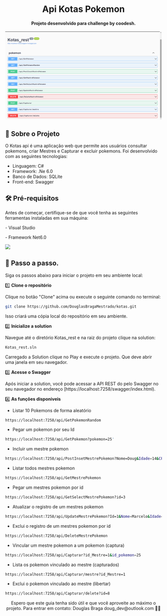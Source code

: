 <h1 align="center">Api Kotas Pokemon</h1>
<div align="center">
<h4>Projeto desenvolvido para challenge by coodesh.</h4>
</div>

<img src="https://raw.githubusercontent.com/DouglasBragaMestrado/kotas/main/Kotas_rest/icon/print.png" >

## 👋 Sobre o Projeto

O Kotas api é uma aplicação web que permite aos usuários consultar pokemons, criar Mestres e Capturar e excluir pokemons. Foi desenvolvido com as seguintes tecnologias:

- Linguagem: C#
- Framework: .Ne 6.0
- Banco de Dados: SQLite
- Front-end: Swagger

## 🛠️ Pré-requisitos

Antes de começar, certifique-se de que você tenha as seguintes ferramentas instaladas em sua máquina:

<p>
	<p>
	   <p> -  Visual Studio</p>
	   <p> - Framework Net6.0</p>
		<img src="https://skillicons.dev/icons?i=visualstudio,dotnet" /> 		
</p>


## 🚀 Passo a passo.

Siga os passos abaixo para iniciar o projeto em seu ambiente local:

1️⃣ **Clone o repositório**

   Clique no botão "Clone" acima ou execute o seguinte comando no terminal:

   ```bash
   git clone https://github.com/DouglasBragaMestrado/kotas.git
   ```

   Isso criará uma cópia local do repositório em seu ambiente.

2️⃣ **Inicialize a solution**

   Navegue até o diretório Kotas_rest e na raiz do projeto clique na solution:

   ```bash
   Kotas_rest.sln
   ```

Carregado a Solution clique no Play e execute o projeto. Que deve abrir uma janela em seu navegador.

3️⃣ **Acesse o Swagger**

   Após iniciar a solution, você pode acessar a API REST do pelo Swagger no seu navegador no endereço [https://localhost:7258/swagger/index.html).

4️⃣ **As funções disponiveis**

   - Listar 10 Pokemons de forma aleatório 
```bash
https://localhost:7258/api/GetPokemonRandom
```
   - Pegar um pokemon por seu Id
```bash
https://localhost:7258/api/GetPokemon?pokemon=25'
```
   - Incluir um mestre pokemon
```bash
https://localhost:7258/api/PostInsetMestrePokemon?Nome=Doug&Idade=14&CPF=1235'
```
   - Listar todos mestres pokemon
```bash
https://localhost:7258/api/GetMestrePokemon
```
   - Pegar um mestres pokemon por id
```bash
https://localhost:7258/api/GetSelectMestrePokemon?id=3
```
   - Atualizar o registro de um mestres pokemon 
```bash
https://localhost:7258/api/UpdateMestrePokemon?Id=1&Nome=Marcelo&Idade=45&CPF=7859
```
   - Exclui o registro de um mestres pokemon por id
```bash
https://localhost:7258/api/DeleteMestrePokemon
```
   - Vincular um mestre pokemon a um pokemon (captura)
```bash
https://localhost:7258/api/Capturar?id_Mestre=1&id_pokemon=25
```
   - Lista os pokemon vinculado ao mestre (capturados)
```bash
https://localhost:7258/api/Capturar/mestre?id_Mestre=1
```
   - Exclui o pokemon vinculado ao mestre (libertar)
```bash
https://localhost:7258/api/Capturar/delete?id=8
```

<div align="center">
  Espero que este guia tenha sido útil e que você aproveite ao máximo o projeto.   Para entrar em contato: Douglas Braga doug_dev@outlook.com 🎉😄
</div>
